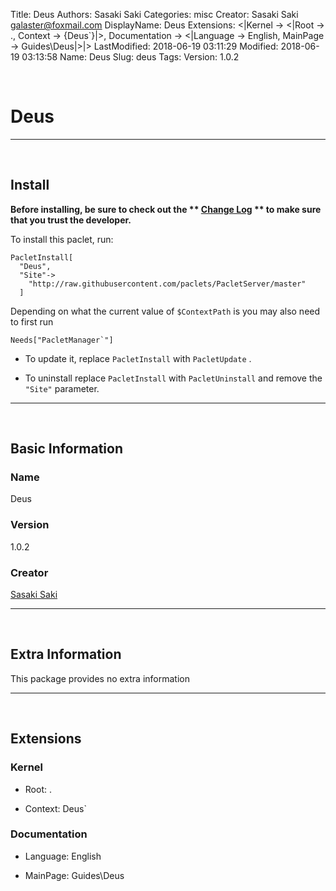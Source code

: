 Title: Deus
Authors: Sasaki Saki
Categories: misc
Creator: Sasaki Saki <galaster@foxmail.com>
DisplayName: Deus
Extensions: <|Kernel -> <|Root -> ., Context -> {Deus`}|>, Documentation -> <|Language -> English, MainPage -> Guides\Deus|>|>
LastModified: 2018-06-19 03:11:29
Modified: 2018-06-19 03:13:58
Name: Deus
Slug: deus
Tags: 
Version: 1.0.2

<a id="deus" style="width:0;height:0;margin:0;padding:0;">&zwnj;</a>

# Deus

---

<a id="install" style="width:0;height:0;margin:0;padding:0;">&zwnj;</a>

## Install

**Before installing, be sure to check out the ** **[Change Log](https://paclets.github.io/PacletServer/pages/log.html)** ** to make sure that you trust the developer.**

To install this paclet, run:

    PacletInstall[
      "Deus",
      "Site"->
        "http://raw.githubusercontent.com/paclets/PacletServer/master"
      ]

Depending on what the current value of  ```$ContextPath```  is you may also need to first run

    Needs["PacletManager`"]

* To update it, replace  ```PacletInstall```  with  ```PacletUpdate``` . 

* To uninstall replace  ```PacletInstall```  with  ```PacletUninstall```  and remove the  ```"Site"```  parameter.

---

<a id="basic-information" style="width:0;height:0;margin:0;padding:0;">&zwnj;</a>

## Basic Information

### Name

Deus

### Version

1.0.2

### Creator

[Sasaki Saki](mailto:galaster@foxmail.com)

---

<a id="extra-information" style="width:0;height:0;margin:0;padding:0;">&zwnj;</a>

## Extra Information

This package provides no extra information

---

<a id="extensions" style="width:0;height:0;margin:0;padding:0;">&zwnj;</a>

## Extensions

### Kernel

* Root: .

* Context: Deus`

### Documentation

* Language: English

* MainPage: Guides\Deus